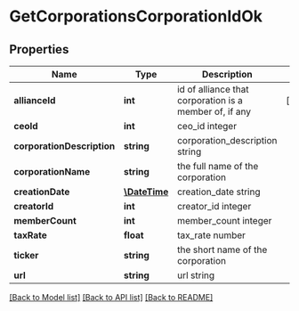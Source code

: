 # GetCorporationsCorporationIdOk

## Properties
Name | Type | Description | Notes
------------ | ------------- | ------------- | -------------
**allianceId** | **int** | id of alliance that corporation is a member of, if any | [optional] 
**ceoId** | **int** | ceo_id integer | 
**corporationDescription** | **string** | corporation_description string | 
**corporationName** | **string** | the full name of the corporation | 
**creationDate** | [**\DateTime**](\DateTime.md) | creation_date string | 
**creatorId** | **int** | creator_id integer | 
**memberCount** | **int** | member_count integer | 
**taxRate** | **float** | tax_rate number | 
**ticker** | **string** | the short name of the corporation | 
**url** | **string** | url string | 

[[Back to Model list]](../README.md#documentation-for-models) [[Back to API list]](../README.md#documentation-for-api-endpoints) [[Back to README]](../README.md)


